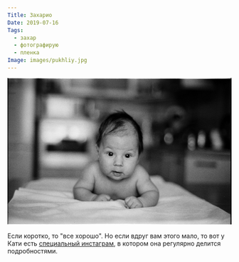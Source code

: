 ```yaml
---
Title: Захарио
Date: 2019-07-16
Tags:
  - захар
  - фотографирую
  - пленка
Image: images/pukhliy.jpg
---
```


![Пухлый](images/pukhliy.jpg)

Если коротко, то "все хорошо". Но если вдруг вам этого мало, то вот у Кати есть [специальный инстаграм](https://instagram.com/mamablint), в котором она регулярно делится подробностями.
